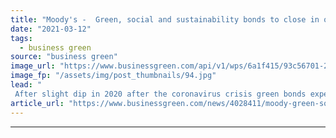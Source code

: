 ```yaml
---
title: "Moody's -  Green, social and sustainability bonds to close in on $300bn in 2021"
date: "2021-03-12"
tags: 
  - business green
source: "business green"
image_url: "https://www.businessgreen.com/api/v1/wps/6a1f415/93c56701-2da2-4255-ab1a-f441da409cea/2/iStock-1194025411-1-green-bonds-money-finance-185x114.jpg"
image_fp: "/assets/img/post_thumbnails/94.jpg"
lead: "
 After slight dip in 2020 after the coronavirus crisis green bonds expected to rebound to reach record levels in 2021 with Europe leading the way ..."
article_url: "https://www.businessgreen.com/news/4028411/moody-green-social-sustainability-bonds-close-usd300bn-2021"
---
```


---
